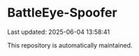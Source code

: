 # BattleEye-Spoofer

Last updated: 2025-06-04 13:58:41

This repository is automatically maintained.
